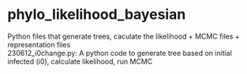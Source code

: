 # phylo_likelihood_bayesian
Python files that generate trees, caculate the likelihood + MCMC files + representation files \
230612_i0change.py: A python code to generate tree based on initial infected (i0), calculate likelihood, run MCMC

